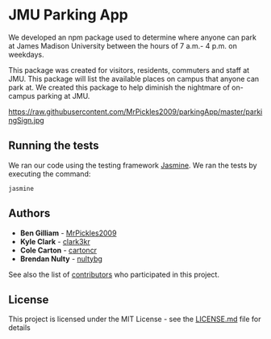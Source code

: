 # JMU Parking App

We developed an npm package used to determine where anyone can park at James Madison University between the hours of 7 a.m.- 4 p.m. on weekdays.

This package was created for visitors, residents, commuters and staff at JMU. This package will list the available places on campus that anyone can park at. We created this package to help diminish the nightmare of on-campus parking at JMU.

https://raw.githubusercontent.com/MrPickles2009/parkingApp/master/parkingSign.jpg

## Running the tests
We ran our code using the testing framework [Jasmine](https://jasmine.github.io/).
We ran the tests by executing the command:
```
jasmine
```

## Authors

* **Ben Gilliam** - [MrPickles2009](https://github.com/MrPickles2009/)
* **Kyle Clark** - [clark3kr](https://github.com/clark3kr)
* **Cole Carton** - [cartoncr](https://github.com/cartoncr)
* **Brendan Nulty** - [nultybg](https://github.com/nultybg)

See also the list of [contributors](https://github.com/MrPickles2009/parkingApp/graphs/contributors) who participated in this project.

## License

This project is licensed under the MIT License - see the [LICENSE.md](LICENSE.md) file for details
